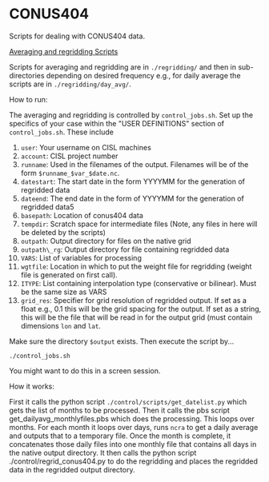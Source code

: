 # CONUS404
Scripts for dealing with CONUS404 data.

<u>Averaging and regridding Scripts</u>

Scripts for averaging and regridding are in ```./regridding/``` and then in sub-directories depending on desired frequency e.g., for daily average the scripts are in ```./regridding/day_avg/```.

How to run:

The averaging and regridding is controlled by ``control_jobs.sh``.  Set up the specifics of your case within the "USER DEFINITIONS" section of ``control_jobs.sh``.  These include

1. ``user``: Your username on CISL machines
2. ``account``: CISL project number
3. ``runname``: Used in the filenames of the output.  Filenames will be of the form ```$runname_$var_$date.nc```.
4. ``datestart``: The start date in the form YYYYMM for the generation of regridded data
5. ``dateend``: The end date in the form of YYYYMM for the generation of regridded data5
7. ``basepath``: Location of conus404 data
8. ``tempdir``: Scratch space for intermediate files (Note, any files in here will be deleted by the scripts)
9. ``outpath``: Output directory for files on the native grid
10. ``outpath\_rg``: Output directory for file containing regridded data
11. ``VARS``: List of variables for processing
12. ``wgtfile``: Location in which to put the weight file for regridding (weight file is generated on first call).
13. ``ITYPE``: List containing interpolation type (conservative or bilinear).   Must be the same size as VARS
14. ``grid_res``: Specifier for grid resolution of regridded output.  If set as a float e.g., 0.1 this will be the grid spacing for the output.  If set as a string, this will be the file that will be read in for the output grid (must contain dimensions ``lon`` and ``lat``.

Make sure the directory ``$output`` exists.  Then execute the script by...

``./control_jobs.sh``

You might want to do this in a screen session.

How it works: 

First it calls the python script ``./control/scripts/get_datelist.py`` which gets the list of months to be processed.  Then it calls the pbs script get_dailyavg_monthlyfiles.pbs which does the processing.  This loops over months.  For each month it loops over days, runs ``ncra`` to get a daily average and outputs that to a temporary file.  Once the month is complete, it concatenates those daily files into one monthly file that contains all days in the native output directory.  It then calls the python script ./control/regrid_conus404.py to do the regridding and places the regridded data in the regridded output directory.

